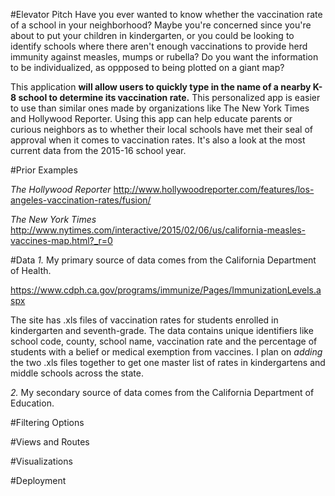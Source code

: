 #Elevator Pitch
Have you ever wanted to know whether the vaccination rate of a school in your neighborhood? Maybe you're concerned since you're about to put your children in kindergarten, or you could be looking to identify schools where there aren't enough vaccinations to provide herd immunity against measles, mumps or rubella? Do you want the information to be individualized, as oppposed to being plotted on a giant map?

This application **will allow users to quickly type in the name of a nearby K-8 school to determine its vaccination rate.** This personalized app is easier to use than similar ones made by organizations like The New York Times and Hollywood Reporter. Using this app can help educate parents or curious neighbors as to whether their local schools have met their seal of approval when it comes to vaccination rates. It's also a look at the most current data from the 2015-16 school year.


#Prior Examples

*The Hollywood Reporter* 
http://www.hollywoodreporter.com/features/los-angeles-vaccination-rates/fusion/


*The New York Times*
http://www.nytimes.com/interactive/2015/02/06/us/california-measles-vaccines-map.html?_r=0


#Data
*1.* My primary source of data comes from the California Department of Health.

https://www.cdph.ca.gov/programs/immunize/Pages/ImmunizationLevels.aspx

The site has .xls files of vaccination rates for students enrolled in kindergarten and seventh-grade. The data contains unique identifiers like school code, county, school name, vaccination rate and the percentage of students with a belief or medical exemption from vaccines. I plan on *adding* the two .xls files together to get one master list of rates in kindergartens and middle schools across the state.

*2.* My secondary source of data comes from the California Department of Education.




#Filtering Options



#Views and Routes




#Visualizations



#Deployment